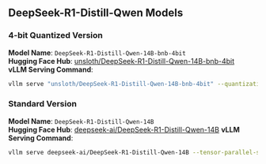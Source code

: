 ## DeepSeek-R1-Distill-Qwen Models

### 4-bit Quantized Version
**Model Name**: `DeepSeek-R1-Distill-Qwen-14B-bnb-4bit`  
**Hugging Face Hub**: [unsloth/DeepSeek-R1-Distill-Qwen-14B-bnb-4bit](https://huggingface.co/unsloth/DeepSeek-R1-Distill-Qwen-14B-bnb-4bit)  
**vLLM Serving Command**:
```bash
vllm serve "unsloth/DeepSeek-R1-Distill-Qwen-14B-bnb-4bit" --quantization bitsandbytes --load-format bitsandbytes
```
### Standard Version
**Model Name**: `DeepSeek-R1-Distill-Qwen-14B`  
**Hugging Face Hub**: [deepseek-ai/DeepSeek-R1-Distill-Qwen-14B]([https://huggingface.co/unsloth/DeepSeek-R1-Distill-Qwen-14B-bnb-4bit](https://huggingface.co/deepseek-ai/DeepSeek-R1-Distill-Qwen-14B))  
**vLLM Serving Command**:
```bash
vllm serve deepseek-ai/DeepSeek-R1-Distill-Qwen-14B --tensor-parallel-size 2 --max-model-len 32768 --enforce-eager
```
